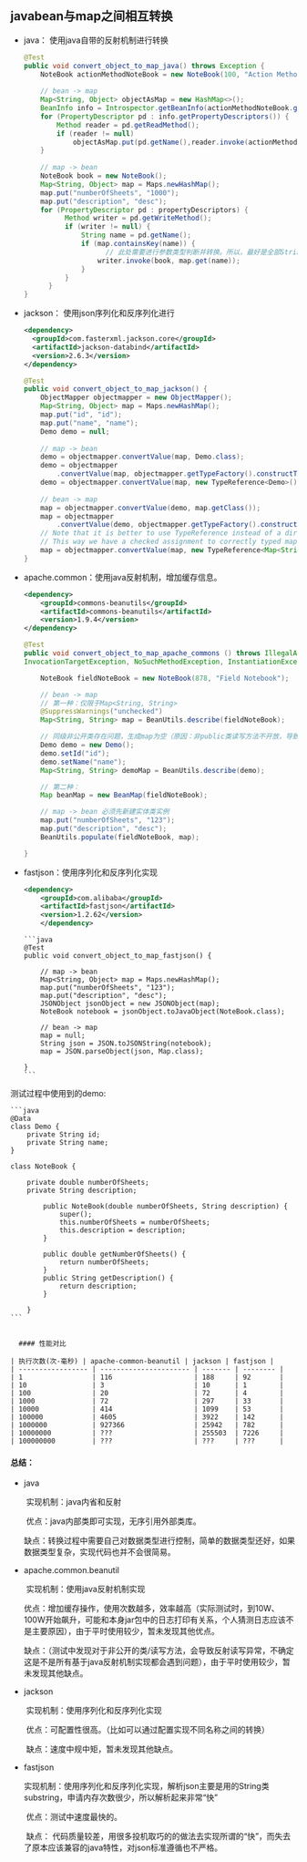 ## javabean与map之间相互转换

- java： 使用java自带的反射机制进行转换

  ```java
  @Test
  public void convert_object_to_map_java() throws Exception {
      NoteBook actionMethodNoteBook = new NoteBook(100, "Action Method Notebook");
      
      // bean -> map
      Map<String, Object> objectAsMap = new HashMap<>();
      BeanInfo info = Introspector.getBeanInfo(actionMethodNoteBook.getClass());
      for (PropertyDescriptor pd : info.getPropertyDescriptors()) {
          Method reader = pd.getReadMethod();
          if (reader != null)
              objectAsMap.put(pd.getName(),reader.invoke(actionMethodNoteBook));
      }
      
      // map -> bean
      NoteBook book = new NoteBook();
      Map<String, Object> map = Maps.newHashMap();
      map.put("numberOfSheets", "1000");
      map.put("description", "desc");
      for (PropertyDescriptor pd : propertyDescriptors) {
  			Method writer = pd.getWriteMethod();
  			if (writer != null) {
  				String name = pd.getName();
  				if (map.containsKey(name)) {
                      // 此处需要进行参数类型判断并转换。所以，最好是全部String类型较为方便。
  					writer.invoke(book, map.get(name)); 
  				}
  			}
  		}
  }
  ```

- jackson： 使用json序列化和反序列化进行

  ```xml
  <dependency>
  	<groupId>com.fasterxml.jackson.core</groupId>
  	<artifactId>jackson-databind</artifactId>
  	<version>2.6.3</version>
  </dependency>
  ```

  ```java
  @Test
  public void convert_object_to_map_jackson() {
      ObjectMapper objectmapper = new ObjectMapper();
      Map<String, Object> map = Maps.newHashMap();
      map.put("id", "id");
      map.put("name", "name");
      Demo demo = null;
      
      // map -> bean
      demo = objectmapper.convertValue(map, Demo.class);
      demo = objectmapper
          .convertValue(map, objectmapper.getTypeFactory().constructType(Demo.class));
      demo = objectmapper.convertValue(map, new TypeReference<Demo>(){});
      
      // bean -> map
      map = objectmapper.convertValue(demo, map.getClass());
      map = objectmapper
          .convertValue(demo, objectmapper.getTypeFactory().constructType(Map.class));
      // Note that it is better to use TypeReference instead of a direct class in this case as the second argument to convertValue().
      // This way we have a checked assignment to correctly typed map instead of Map.
      map = objectmapper.convertValue(map, new TypeReference<Map<String, Object>>(){});
  }
  ```

- apache.common：使用java反射机制，增加缓存信息。

  ```xml
  <dependency>
      <groupId>commons-beanutils</groupId>
      <artifactId>commons-beanutils</artifactId>
      <version>1.9.4</version>
  </dependency>
  ```

  ```java
  @Test
  public void convert_object_to_map_apache_commons () throws IllegalAccessException,
  InvocationTargetException, NoSuchMethodException, InstantiationException {
  
      NoteBook fieldNoteBook = new NoteBook(878, "Field Notebook");
  
      // bean -> map
      // 第一种：仅限于Map<String, String>
      @SuppressWarnings("unchecked")
      Map<String, String> map = BeanUtils.describe(fieldNoteBook);
  
      // 同级非公开类存在问题，生成map为空（原因：非public类读写方法不开放，导致反射异常）
      Demo demo = new Demo();
      demo.setId("id");
      demo.setName("name");
      Map<String, String> demoMap = BeanUtils.describe(demo);
  
      // 第二种：
      Map beanMap = new BeanMap(fieldNoteBook);
  
      // map -> bean 必须先新建实体类实例
      map.put("numberOfSheets", "123");
      map.put("description", "desc");
      BeanUtils.populate(fieldNoteBook, map);
  
  }
  ```
  
- fastjson：使用序列化和反序列化实现
  
    ```xml
    <dependency>
        <groupId>com.alibaba</groupId>
        <artifactId>fastjson</artifactId>
        <version>1.2.62</version>
        </dependency>
    ```

      ```java
      @Test
      public void convert_object_to_map_fastjson() {

          // map -> bean
          Map<String, Object> map = Maps.newHashMap();
          map.put("numberOfSheets", "123");
          map.put("description", "desc");
          JSONObject jsonObject = new JSONObject(map);
          NoteBook notebook = jsonObject.toJavaObject(NoteBook.class);

          // bean -> map
          map = null;
          String json = JSON.toJSONString(notebook);
          map = JSON.parseObject(json, Map.class);

      }
      ```

测试过程中使用到的demo:

    ```java
    @Data
    class Demo {
        private String id;
        private String name;
    }
    
    class NoteBook {
    
        private double numberOfSheets;
        private String description;
    
            public NoteBook(double numberOfSheets, String description) {
                super();
                this.numberOfSheets = numberOfSheets;
                this.description = description;
            }
    
            public double getNumberOfSheets() {
                return numberOfSheets;
            }
            public String getDescription() {
                return description;
            }
    
        }
    ```


      #### 性能对比
    
    | 执行次数(次-毫秒) | apache-common-beanutil | jackson | fastjson |
    | ----------------- | ---------------------- | ------- | -------- |
    | 1                 | 116                    | 188     | 92       |
	| 10                | 3                      | 10      | 1        |
	| 100               | 20                     | 72      | 4        |
	| 1000              | 72                     | 297     | 33       |
	| 10000             | 414                    | 1099    | 53       |
	| 100000            | 4605                   | 3922    | 142      |
	| 1000000           | 927366                 | 25942   | 782      |
	| 10000000          | ???                    | 255503  | 7226     |
	| 100000000         | ???                    | ???     | ???      |

  #### 总结：

- java	 

  ​	实现机制：java内省和反射

  ​	优点：java内部类即可实现，无序引用外部类库。

  ​	缺点：转换过程中需要自己对数据类型进行控制，简单的数据类型还好，如果数据类型复杂，实现代码也并不会很简易。

- apache.common.beanutil

  ​	实现机制：使用java反射机制实现

  ​	优点：增加缓存操作，使用次数越多，效率越高（实际测试时，到10W、100W开始飙升，可能和本身jar包中的日志打印有关系，个人猜测日志应该不是主要原因），由于平时使用较少，暂未发现其他优点。

  ​	缺点：（测试中发现对于非公开的类/读写方法，会导致反射读写异常，不确定这是不是所有基于java反射机制实现都会遇到问题），由于平时使用较少，暂未发现其他缺点。

- jackson

  ​	实现机制：使用序列化和反序列化实现

  ​	优点：可配置性很高。（比如可以通过配置实现不同名称之间的转换）
  
  ​	缺点：速度中规中矩，暂未发现其他缺点。

- fastjson 

  ​	实现机制：使用序列化和反序列化实现，解析json主要是用的String类substring，申请内存次数很少，所以解析起来非常“快”

  ​	优点：测试中速度最快的。

  ​	缺点： 代码质量较差，用很多投机取巧的的做法去实现所谓的“快”，而失去了原本应该兼容的java特性，对json标准遵循也不严格。
  